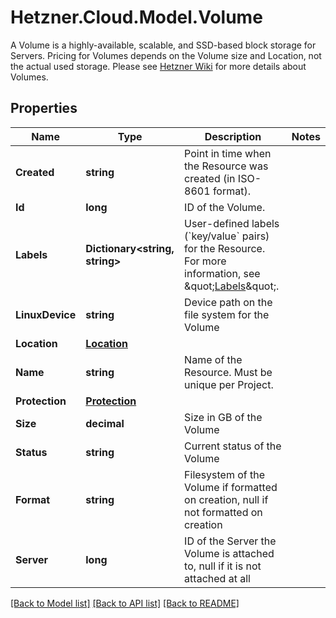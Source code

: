 # Hetzner.Cloud.Model.Volume
A Volume is a highly-available, scalable, and SSD-based block storage for Servers. Pricing for Volumes depends on the Volume size and Location, not the actual used storage. Please see [Hetzner Wiki](https://wiki.hetzner.de/index.php/CloudServer/en#Volumes) for more details about Volumes.

## Properties

Name | Type | Description | Notes
------------ | ------------- | ------------- | -------------
**Created** | **string** | Point in time when the Resource was created (in ISO-8601 format). | 
**Id** | **long** | ID of the Volume. | 
**Labels** | **Dictionary&lt;string, string&gt;** | User-defined labels (&#x60;key/value&#x60; pairs) for the Resource. For more information, see \&quot;[Labels](#labels)\&quot;.  | 
**LinuxDevice** | **string** | Device path on the file system for the Volume | 
**Location** | [**Location**](Location.md) |  | 
**Name** | **string** | Name of the Resource. Must be unique per Project. | 
**Protection** | [**Protection**](Protection.md) |  | 
**Size** | **decimal** | Size in GB of the Volume | 
**Status** | **string** | Current status of the Volume | 
**Format** | **string** | Filesystem of the Volume if formatted on creation, null if not formatted on creation | 
**Server** | **long** | ID of the Server the Volume is attached to, null if it is not attached at all | 

[[Back to Model list]](../../README.md#documentation-for-models) [[Back to API list]](../../README.md#documentation-for-api-endpoints) [[Back to README]](../../README.md)

